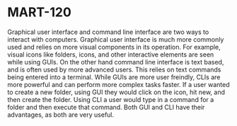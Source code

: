 # MART-120
Graphical user interface and command line interface are two ways to interact with computers. Graphical user interface is much more commonly used
and relies on more visual components in its operation. For example, visual icons like folders, icons, and other interactive elements are seen while
using GUIs. On the other hand command line interface is text based, and is often used by more advanced users. This relies on text commands being
entered into a terminal. While GUIs are more user freindly, CLIs are more powerful and can perform more complex tasks faster. If a user wanted to
create a new folder, using GUI they would click on the icon, hit new, and then create the folder. Using CLI a user would type in a command for a
folder and then execute that command. Both GUI and CLI have their advantages, as both are very useful.